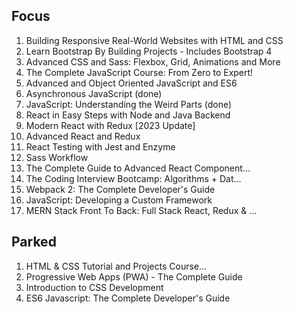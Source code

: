 ## Focus ##
1. Building Responsive Real-World Websites with HTML and CSS
2. Learn Bootstrap By Building Projects - Includes Bootstrap 4
3. Advanced CSS and Sass: Flexbox, Grid, Animations and More
4. The Complete JavaScript Course: From Zero to Expert!
5. Advanced and Object Oriented JavaScript and ES6
6. Asynchronous JavaScript (done)
7. JavaScript: Understanding the Weird Parts (done)
8. React in Easy Steps with Node and Java Backend
9. Modern React with Redux [2023 Update]
10. Advanced React and Redux
11. React Testing with Jest and Enzyme
12. Sass Workflow
13. The Complete Guide to Advanced React Component...
14. The Coding Interview Bootcamp: Algorithms + Dat...
15. Webpack 2: The Complete Developer's Guide
16. JavaScript: Developing a Custom Framework
17. MERN Stack Front To Back: Full Stack React, Redux & ...

## Parked ##
1. HTML & CSS Tutorial and Projects Course...
2. Progressive Web Apps (PWA) - The Complete Guide
3. Introduction to CSS Development
4. ES6 Javascript: The Complete Developer's Guide